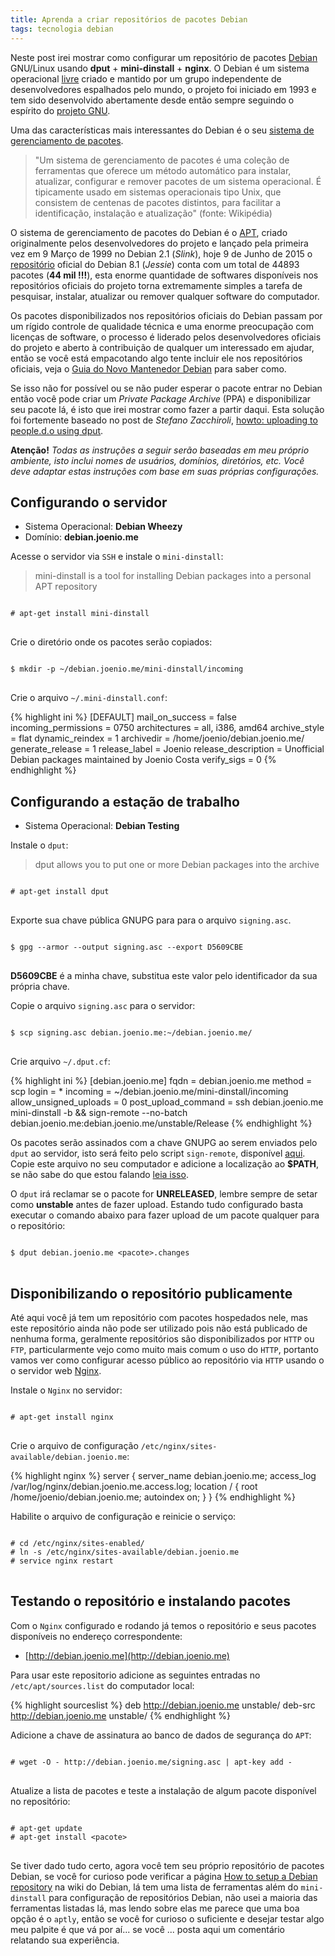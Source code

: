 ```yaml
---
title: Aprenda a criar repositórios de pacotes Debian
tags: tecnologia debian
---
```


Neste post irei mostrar como configurar um repositório de pacotes [Debian][]
GNU/Linux usando **dput** + **mini-dinstall** + **nginx**. O Debian é um
sistema operacional [livre][] criado e mantido por um grupo independente de
desenvolvedores espalhados pelo mundo, o projeto foi iniciado em 1993 e tem
sido desenvolvido abertamente desde então sempre seguindo o espírito do
[projeto GNU][GNU].

Uma das características mais interessantes do Debian é o seu [sistema de
gerenciamento de pacotes][sistema-de-pacotes].

> "Um sistema de gerenciamento de pacotes é uma coleção de ferramentas que
> oferece um método automático para instalar, atualizar, configurar e remover
> pacotes de um sistema operacional. É tipicamente usado em sistemas
> operacionais tipo Unix, que consistem de centenas de pacotes distintos, para
> facilitar a identificação, instalação e atualização" (fonte: Wikipédia)

O sistema de gerenciamento de pacotes do Debian é o [APT][APT], criado
originalmente pelos desenvolvedores do projeto e lançado pela primeira vez em 9
Março de 1999 no Debian 2.1 (_Slink_), hoje 9 de Junho de 2015 o
[repositório][repositorio] oficial do Debian 8.1 (_Jessie_) conta com um total
de 44893 pacotes (**44 mil !!!**), esta enorme quantidade de softwares
disponíveis nos repositórios oficiais do projeto torna extremamente simples
a tarefa de pesquisar, instalar, atualizar ou remover qualquer software do computador.

Os pacotes disponibilizados nos repositórios oficiais do Debian passam por um
rígido controle de qualidade técnica e uma enorme preocupação com licenças de
software, o processo é liderado pelos desenvolvedores oficiais do projeto e
aberto à contribuição de qualquer um interessado em ajudar, então se você está
empacotando algo tente incluir ele nos repositórios oficiais, veja o [Guia do
Novo Mantenedor Debian][maint-guide] para saber como.

Se isso não for possível ou se não puder esperar o pacote entrar no Debian
então você pode criar um _Private Package Archive_ (PPA) e disponibilizar seu
pacote lá, é isto que irei mostrar como fazer a partir daqui. Esta solução foi
fortemente baseado no post de _Stefano Zacchiroli_, [howto: uploading to
people.d.o using dput][zack].

<div class="alert alert-warning">
<strong>Atenção!</strong>
<em>Todas as instruções a seguir serão baseadas em meu próprio ambiente, isto
inclui nomes de usuários, domínios, diretórios, etc. Você deve adaptar estas
instruções com base em suas próprias configurações.</em>
</div>

## Configurando o servidor

* Sistema Operacional: **Debian Wheezy**
* Domínio: **debian.joenio.me**

Acesse o servidor via `SSH` e instale o `mini-dinstall`:

> mini-dinstall is a tool for installing Debian packages into a personal APT
> repository

<pre class="terminal">
<code>
# apt-get install mini-dinstall
</code>
</pre>

Crie o diretório onde os pacotes serão copiados:

<pre class="terminal">
<code>
$ mkdir -p ~/debian.joenio.me/mini-dinstall/incoming
</code>
</pre>

Crie o arquivo `~/.mini-dinstall.conf`:

{% highlight ini %}
[DEFAULT]
mail_on_success = false
incoming_permissions = 0750
architectures = all, i386, amd64
archive_style = flat
dynamic_reindex = 1
archivedir = /home/joenio/debian.joenio.me/
generate_release = 1
release_label = Joenio
release_description = Unofficial Debian packages maintained by Joenio Costa
verify_sigs = 0
{% endhighlight %}

## Configurando a estação de trabalho

* Sistema Operacional: **Debian Testing**

Instale o `dput`:

> dput allows you to put one or more Debian packages into the archive

<pre class="terminal">
<code>
# apt-get install dput
</code>
</pre>

Exporte sua chave pública GNUPG para para o arquivo `signing.asc`.

<pre class="terminal">
<code>
$ gpg --armor --output signing.asc --export D5609CBE
</code>
</pre>

<div class="alert alert-warning">
<strong>D5609CBE</strong> é a minha chave, substitua este valor pelo
identificador da sua própria chave.
</div>

Copie o arquivo `signing.asc` para o servidor:

<pre class="terminal">
<code>
$ scp signing.asc debian.joenio.me:~/debian.joenio.me/
</code>
</pre>

Crie arquivo `~/.dput.cf`:

{% highlight ini %}
[debian.joenio.me]
fqdn = debian.joenio.me
method = scp
login = *
incoming = ~/debian.joenio.me/mini-dinstall/incoming
allow_unsigned_uploads = 0
post_upload_command = ssh debian.joenio.me mini-dinstall -b && sign-remote --no-batch debian.joenio.me:debian.joenio.me/unstable/Release
{% endhighlight %}

Os pacotes serão assinados com a chave GNUPG ao serem enviados pelo `dput` ao
servidor, isto será feito pelo script `sign-remote`, disponível
[aqui][sign-remote-script]. Copie este arquivo no seu computador e adicione a
localização ao **$PATH**, se não sabe do que estou falando [leia
isso][variables].

O `dput` irá reclamar se o pacote for **UNRELEASED**, lembre sempre de setar
como **unstable** antes de fazer upload. Estando tudo configurado basta
executar o comando abaixo para fazer upload de um pacote qualquer para o
repositório:

<pre class="terminal">
<code>
$ dput debian.joenio.me &lt;pacote&gt;.changes
</code>
</pre>

## Disponibilizando o repositório publicamente

Até aqui você já tem um repositório com pacotes hospedados nele, mas este
repositório ainda não pode ser utilizado pois não está publicado de nenhuma
forma, geralmente repositórios são disponibilizados por `HTTP` ou `FTP`,
particularmente vejo como muito mais comum o uso do `HTTP`, portanto vamos ver
como configurar acesso público ao repositório via `HTTP` usando o o servidor
web [Nginx][nginx].

Instale o `Nginx` no servidor:

<pre class="terminal">
<code>
# apt-get install nginx
</code>
</pre>

Crie o arquivo de configuração `/etc/nginx/sites-available/debian.joenio.me`:

{% highlight nginx %}
server {
  server_name debian.joenio.me;
  access_log /var/log/nginx/debian.joenio.me.access.log;
  location / {
    root /home/joenio/debian.joenio.me;
    autoindex on;
  }
}
{% endhighlight %}

Habilite o arquivo de configuração e reinicie o serviço:

<pre class="terminal">
<code>
# cd /etc/nginx/sites-enabled/
# ln -s /etc/nginx/sites-available/debian.joenio.me
# service nginx restart
</code>
</pre>


## Testando o repositório e instalando pacotes

Com o `Nginx` configurado e rodando já temos o repositório e seus pacotes
disponíveis no endereço correspondente:

* [http://debian.joenio.me](http://debian.joenio.me)

Para usar este repositorio adicione as seguintes entradas no
`/etc/apt/sources.list` do computador local:

{% highlight sourceslist %}
deb http://debian.joenio.me unstable/
deb-src http://debian.joenio.me unstable/
{% endhighlight %}

Adicione a chave de assinatura ao banco de dados de segurança do `APT`:

<pre class="terminal">
<code>
# wget -O - http://debian.joenio.me/signing.asc | apt-key add -
</code>
</pre>

Atualize a lista de pacotes e teste a instalação de algum pacote disponível no
repositório:

<pre class="terminal">
<code>
# apt-get update
# apt-get install &lt;pacote&gt;
</code>
</pre>

Se tiver dado tudo certo, agora você tem seu próprio repositório de pacotes
Debian, se você for curioso pode verificar a página [How to setup a Debian
repository][setup] na wiki do Debian, lá tem uma lista de ferramentas além do
`mini-dinstall` para configuração de repositórios Debian, não usei a maioria
das ferramentas listadas lá, mas lendo sobre elas me parece que uma boa opção é
o `aptly`, então se você for curioso o suficiente e desejar testar algo meu
palpite é que vá por aí... se você ... posta aqui um comentário relatando sua
experiência.

[Debian]: http://debian.org
[livre]: http://debian.org/intro/free
[GNU]: http://www.gnu.org
[sistema-de-pacotes]: http://pt.wikipedia.org/wiki/Sistema_gestor_de_pacotes
[repositorio]: http://pt.wikipedia.org/wiki/Repositório
[zack]: http://upsilon.cc/~zack/blog/posts/2009/04/howto:_uploading_to_people.d.o_using_dput
[APT]: http://pt.wikipedia.org/wiki/Advanced_Packaging_Tool
[sign-remote]: http://github.com/joenio/sign-remote
[sign-remote-script]: http://github.com/joenio/sign-remote/blob/master/sign-remote
[maint-guide]: http://www.debian.org/doc/manuals/maint-guide
[variables]: https://wiki.debian.net/EnvironmentVariables
[nginx]: http://nginx.org
[setup]: http://wiki.debian.org/HowToSetupADebianRepository
